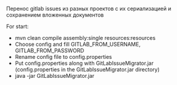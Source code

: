 Перенос gitlab issues из разных проектов с их сериализацией и сохранением вложенных документов

For start:
- mvn clean compile assembly:single resources:resources
- Choose config and fill GITLAB_FROM_USERNAME, GITLAB_FROM_PASSWORD
- Rename config file to config.properties
- Put config.properties along with GitLabIssueMigrator.jar (config.properties in the GitLabIssueMigrator.jar directory)
- java -jar GitLabIssueMigrator.jar